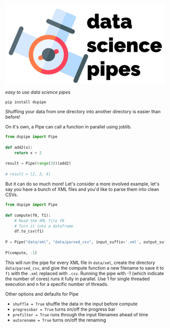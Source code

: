 ![](docs/logo.jpg)

_easy to use data science pipes_

    pip install dspipe

Shuffling your data from one directory into another directory is easier than before!

On it's own, a Pipe can call a function in parallel using joblib.

``` python
from dspipe import Pipe

def add2(x):
    return x + 2

result = Pipe(range(3))(add2)

# result = [2, 3, 4]
```

But it can do so much more! Let's consider a more involved example, let's say you have a bunch of XML files and you'd like to parse them into clean CSVs.

``` python
from dspipe import Pipe

def compute(f0, f1):
    # Read the XML file f0
    # Turn it into a dataframe
    df.to_csv(f1)

P = Pipe("data/xml", "data/parsed_csv", input_suffix='.xml', output_suffix='.csv')

P(compute, -1)
```

This will run the pipe for every XML file in `data/xml`, create the directory `data/parsed_csv`, and give the compute function a new filename to save it to `f1` with the `.xml` replaced with `.csv`. Running the pipe with -1 (which indicate the number of cores) runs it fully in parallel. Use 1 for single threaded execution and n for a specific number of threads.

Other options and defaults for Pipe 

+ `shuffle = True` shuffle the data in the input before compute
+ `progressbar = True` turns on/off the progress bar
+ `prefilter = True` runs through the input filenames ahead of time
+ `autorename = True` turns on/off the renaming


